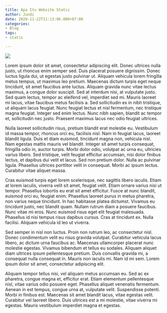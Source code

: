 ```yaml
---
title: Apa Itu Website Statis
author: Jundi
date: 2020-11-22T11:13:06.000+07:00
categories:
- Blog
tags:
- statis

---
```

![](/uploads/pexels-torsten-dettlaff-67102-2-1.jpg)

Lorem ipsum dolor sit amet, consectetur adipiscing elit. Donec ultrices nulla justo, ut rhoncus enim semper sed. Duis placerat posuere dignissim. Donec luctus ligula dui, ut egestas justo pulvinar ut. Aliquam vehicula lorem fringilla metus tempus, ut maximus leo pretium. Maecenas dictum turpis eget neque tincidunt, sit amet faucibus ante luctus. Aliquam gravida nunc vitae lectus maximus, a congue dolor suscipit. Sed at interdum nisi, at vulputate justo. Sed quam lectus, tempor ac eleifend vel, imperdiet sed mi. Mauris laoreet mi lacus, vitae faucibus metus facilisis a. Sed sollicitudin ex in nibh tristique, ut aliquam lacus feugiat. Nunc feugiat lectus et nisl fermentum, nec tristique magna feugiat. Integer sed enim lectus. Nunc nibh sapien, blandit ac tempor et, sollicitudin nec justo. Praesent maximus lacus nec odio feugiat ultrices.

Nulla laoreet sollicitudin risus, pretium blandit erat molestie eu. Vestibulum id massa tempor, rhoncus orci eu, facilisis nisl. Nam in feugiat lacus, laoreet blandit ligula. Duis et diam euismod, tincidunt magna non, vehicula nisl. Nam egestas mattis mauris vel blandit. Integer sit amet turpis consequat, fringilla odio in, auctor turpis. Morbi dolor odio, volutpat ac urna eu, ultricies varius libero. Sed tristique, velit feugiat efficitur accumsan, nisi dolor finibus lectus, et dapibus dui velit et lacus. Sed non pretium dolor. Nulla ac pulvinar ligula. Phasellus ultrices porttitor velit in consequat. Morbi ac ipsum lectus. Curabitur vitae aliquet massa.

Cras euismod turpis eget lorem scelerisque, nec sagittis libero iaculis. Etiam at lorem iaculis, viverra velit sit amet, feugiat velit. Etiam ornare varius nisi ut tempor. Phasellus lobortis eu erat sit amet efficitur. Fusce at nunc blandit, euismod orci eu, feugiat enim. Phasellus laoreet purus in metus pharetra, non varius neque tincidunt. In hac habitasse platea dictumst. Vivamus eu tincidunt justo, nec blandit quam. Nullam rutrum diam a posuere faucibus. Nunc vitae mi eros. Nunc euismod risus eget elit feugiat malesuada. Phasellus id nisi tempus risus dapibus cursus. Cras at tincidunt ex. Nulla facilisi. Aliquam vehicula id leo ut viverra.

Sed semper in nisl non luctus. Proin non rutrum leo, ac consectetur nisl. Donec condimentum velit eu risus gravida volutpat. Curabitur vehicula lacus libero, ac dictum urna faucibus ac. Maecenas ullamcorper placerat nunc molestie egestas. Vivamus bibendum et tellus eu sodales. Aliquam aliquet diam ultrices ipsum pellentesque pretium. Duis convallis gravida mi, a consequat nulla consequat in. Mauris non iaculis mi. Nam id mi sem. Lorem ipsum dolor sit amet, consectetur adipiscing elit.

Aliquam tempor tellus nisi, vel aliquam metus accumsan eu. Sed ac ex pharetra, congue magna et, efficitur erat. Etiam elementum pellentesque nisl, vitae varius odio posuere eget. Phasellus aliquet venenatis fermentum. Aenean in est tempus, congue urna at, vulputate velit. Suspendisse potenti. Morbi in finibus est. Maecenas sit amet blandit lacus, vitae egestas velit. Curabitur vel laoreet libero. Duis ultrices est a mi molestie, vitae viverra mi egestas. Mauris vestibulum imperdiet magna et egestas.